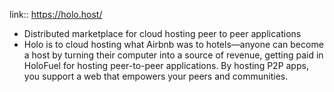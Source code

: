 link:: https://holo.host/

- Distributed marketplace for cloud hosting peer to peer applications
- Holo is to cloud hosting what Airbnb was to hotels—anyone can become a host by turning their computer into a source of revenue, getting paid in HoloFuel for hosting peer-to-peer applications. By hosting P2P apps, you support a web that empowers your peers and communities.